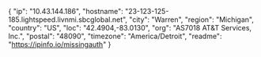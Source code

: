 {
  "ip": "10.43.144.186",
  "hostname": "23-123-125-185.lightspeed.livnmi.sbcglobal.net",
  "city": "Warren",
  "region": "Michigan",
  "country": "US",
  "loc": "42.4904,-83.0130",
  "org": "AS7018 AT&T Services, Inc.",
  "postal": "48090",
  "timezone": "America/Detroit",
  "readme": "https://ipinfo.io/missingauth"
}
